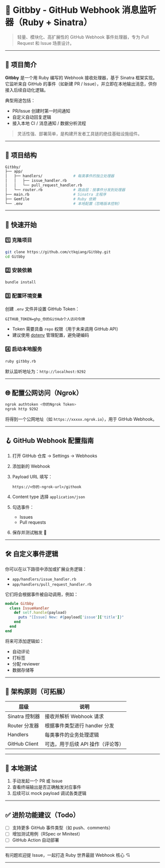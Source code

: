 # 🌸 Gitbby - GitHub Webhook 消息监听器（Ruby + Sinatra）

> 轻量、模块化、高扩展性的 GitHub Webhook 事件处理器，专为 Pull Request 和 Issue 场景设计。

---

## 📌 项目简介

**Gitbby** 是一个用 Ruby 编写的 Webhook 接收处理器，基于 Sinatra 框架实现。它监听来自 GitHub 的事件（如新建 PR / Issue），并立即在本地输出消息，供你接入后续自动化逻辑。

典型用途包括：

- PR/Issue 创建时第一时间通知
- 自定义自动回复逻辑
- 接入本地 CI / 消息通知 / 数据分析流程

> 灵活性强、部署简单，是构建开发者工具链的绝佳基础设施组件。

---

## 🧱 项目结构

```bash
Gitbby/
├── app/
│   ├── handlers/              # 每类事件的独立处理器
│   │   ├── issue_handler.rb
│   │   └── pull_request_handler.rb
│   └── router.rb              # 路由层：按事件分发到处理器
├── main.rb                    # Sinatra 主程序
├── Gemfile                    # Ruby 依赖
└── .env                       # 本地配置（忽略版本控制）
````

---

## 🚀 快速开始

### 1️⃣ 克隆项目

```bash
git clone https://github.com/ctkqiang/Gitbby.git
cd Gitbby
```

### 2️⃣ 安装依赖

```bash
bundle install
```

### 3️⃣ 配置环境变量

创建 `.env` 文件并设置 GitHub Token：

```env
GITHUB_TOKEN=ghp_你的GitHub个人访问令牌
```

* Token 需要具备 `repo` 权限（用于未来调用 GitHub API）
* 建议使用 [dotenv](https://github.com/bkeepers/dotenv) 管理配置，避免硬编码

### 4️⃣ 启动本地服务

```bash
ruby gitbby.rb
```

默认监听地址为：`http://localhost:9292`

---

## 🌐 配置公网访问（Ngrok）

```bash
ngrok authtoken <你的Ngrok Token>
ngrok http 9292
```

将得到一个公网地址（如 `https://xxxxx.ngrok.io`），用于 GitHub Webhook。

---

## 🪝 GitHub Webhook 配置指南

1. 打开 GitHub 仓库 → Settings → Webhooks

2. 添加新的 Webhook

3. Payload URL 填写：

   ```
   https://<你的-ngrok-url>/githook
   ```

4. Content type 选择 `application/json`

5. 勾选事件：

   * Issues
   * Pull requests

6. 保存并测试触发 🎯

---

## 🛠️ 自定义事件逻辑

你可以在以下路径中添加或扩展业务逻辑：

* `app/handlers/issue_handler.rb`
* `app/handlers/pull_request_handler.rb`

它们将会根据事件被自动调用，例如：

```ruby
module Gitbby
  class IssueHandler
    def self.handle(payload)
      puts "[Issue] New: #{payload['issue']['title']}"
    end
  end
end
```

将来可添加逻辑如：

* 自动评论
* 打标签
* 分配 reviewer
* 数据存储等

---

## 🧩 架构原则（可拓展）

| 层级            | 说明                  |
| ------------- | ------------------- |
| Sinatra 控制器   | 接收并解析 Webhook 请求    |
| Router 分发器    | 根据事件类型进行 handler 分发 |
| Handlers      | 每类事件的业务处理逻辑         |
| GitHub Client | 可选，用于后续 API 操作（评论等） |

---

## 🧪 本地测试

1. 手动发起一个 PR 或 Issue
2. 查看终端输出是否正确触发对应事件
3. 后续可以 mock payload 调试各类逻辑

---

## ✅ 进阶功能建议（Todo）

* [ ] 支持更多 GitHub 事件类型（如 push、comments）
* [ ] 增加测试用例（RSpec or Minitest）
* [ ] GitHub Action 自动部署

---

有问题欢迎提 Issue，一起打造 Ruby 世界最甜 Webhook 核心 💘

---
